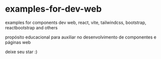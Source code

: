 # examples-for-dev-web
examples for components dev web, react, vite, tailwindcss, bootstrap, reactbootstrap and others




propósito educacional para auxiliar no desenvolvimento de componentes e páginas web



deixe seu star :)

